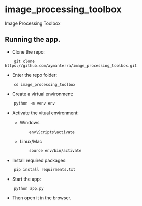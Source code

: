 # image_processing_toolbox
Image Processing Toolbox

## Running the app.
- Clone the repo:
```
    git clone https://github.com/aymanterra/image_processing_toolbox.git
```

- Enter the repo folder:
```
    cd image_processing_toolbox
```

- Create a virtual environment:
```
    python -m venv env
```

- Activate the vitual environment:

    - Windows
        ```
            env\Scripts\activate
        ```
    - Linux/Mac
        ```
            source env/bin/activate
        ```

- Install required packages:
```
    pip install requirments.txt
```

- Start the app:
```
    python app.py
```

- Then open it in the browser.